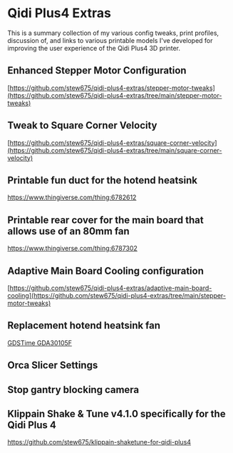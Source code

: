 # Qidi Plus4 Extras

This is a summary collection of my various config tweaks, print profiles, discussion of,
and links to various printable models I've developed for improving the user experience
of the Qidi Plus4 3D printer.

## Enhanced Stepper Motor Configuration
[https://github.com/stew675/qidi-plus4-extras/stepper-motor-tweaks](https://github.com/stew675/qidi-plus4-extras/tree/main/stepper-motor-tweaks)


## Tweak to Square Corner Velocity
[https://github.com/stew675/qidi-plus4-extras/square-corner-velocity](https://github.com/stew675/qidi-plus4-extras/tree/main/square-corner-velocity)


## Printable fun duct for the hotend heatsink
https://www.thingiverse.com/thing:6782612


## Printable rear cover for the main board that allows use of an 80mm fan
https://www.thingiverse.com/thing:6787302


## Adaptive Main Board Cooling configuration
[https://github.com/stew675/qidi-plus4-extras/adaptive-main-board-cooling](https://github.com/stew675/qidi-plus4-extras/tree/main/stepper-motor-tweaks)

## Replacement hotend heatsink fan
[GDSTime GDA30105F](https://west3d.com/products/gdstime-dc-24v-30x30x10-axial-fan-24v-gda30105f-dual-ball-bearing-1200rpm-1w-06a-xh2-54)


## Orca Slicer Settings


## Stop gantry blocking camera


## Klippain Shake & Tune v4.1.0 specifically for the Qidi Plus 4
https://github.com/stew675/klippain-shaketune-for-qidi-plus4
